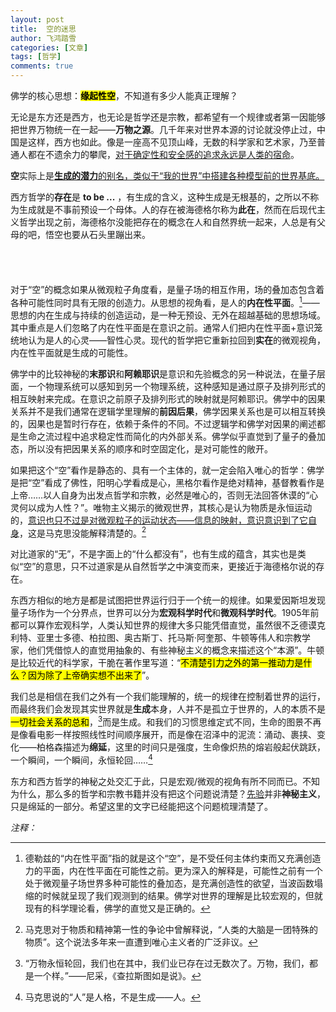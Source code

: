 ```yaml
---
layout: post
title:  空的迷思
author: 飞鸿踏雪
categories: [文章]
tags: [哲学]
comments: true
---
```


佛学的核心思想：<mark><strong>缘起性空</strong></mark>，不知道有多少人能真正理解？

无论是东方还是西方，也无论是哲学还是宗教，都希望有一个规律或者第一因能够把世界万物统一在一起——**万物之源**。几千年来对世界本源的讨论就没停止过，中国是这样，西方也如此。像是一座高不见顶山峰，无数的科学家和艺术家，乃至普通人都在不遗余力的攀爬，<ins>对于确定性和安全感的追求永远是人类的宿命</ins>。

**空**实际上是<ins><strong>生成的潜力</strong>的别名，类似于“我的世界”中搭建各种模型前的世界基底。

西方哲学的**存在**是 **to be ...** ，有生成的含义，这种生成是无根基的，之所以不称为生成就是不事前预设一个母体。人的存在被海德格尔称为**此在**，然而在后现代主义哲学出现之前，海德格尔没能把存在的概念在人和自然界统一起来，人总是有父母的吧，悟空也要从石头里蹦出来。

<p style="
    color:white;
    border-radius: 15px 50px;
    background: var(--oc-orange-5);
    padding: 20px;
    
">
佛学里的“空”的各种描述是很让大多数人费解的概念，首先它不是“空无一物”的“空”，“空”也不能理解为“空间”。唯识宗认为我们所处的世界只存在于我们的心识之中，是我们心识活动的产物，所以是空幻不真的。这种观点强调了心识在形成现象世界中的作用，认为外在世界是由心识所投射的，属于认识论的观点。中观学派认为“空”是指一切法无自性，即没有固定不变的实体，所谓“如露亦如电”，都是因缘合合而成的暂时性的存在即“缘起性空”。包括“我”也是由于种种因缘而暂时聚合的五蕴而有的妄念。</p>

对于“空”的概念如果从微观粒子角度看，是量子场的相互作用，场的叠加态包含着各种可能性同时具有无限的创造力。从思想的视角看，是人的**内在性平面**。[^fn1]——思想的内在生成与持续的创造运动，是一种无预设、无外在超越基础的思想场域。其中重点是人们忽略了内在性平面是在意识之前。通常人们把内在性平面+意识笼统地认为是人的心灵——智性心灵。现代的哲学把它重新拉回到**实在**的微观视角，内在性平面就是生成的可能性。

佛学中的比较神秘的**末那识**和**阿赖耶识**是意识和先验概念的另一种说法，在量子层面，一个物理系统可以感知到另一个物理系统，这种感知是通过原子及排列形式的相互映射来完成。在意识之前原子及排列形式的映射就是阿赖耶识。佛学中的因果关系并不是我们通常在逻辑学里理解的**前因后果**，佛学因果关系也是可以相互转换的，因果也是暂时行存在，依赖于条件的不同。不过逻辑学和佛学对因果的阐述都是生命之流过程中追求稳定性而简化的内外部关系。佛学似乎直觉到了量子的叠加态，所以没有把因果关系的顺序和时空固定化，是对可能性的敞开。

如果把这个“空”看作是静态的、具有一个主体的，就一定会陷入唯心的哲学：佛学是把“空”看成了佛性，阳明心学看成是心，黑格尔看作是绝对精神，基督教看作是上帝……以人自身为出发点哲学和宗教，必然是唯心的，否则无法回答休谟的“心灵何以成为人性？”。唯物主义揭示的微观世界，其核心是认为物质是永恒运动的，<ins>意识也只不过是对微观粒子的运动状态——信息的映射，意识意识到了它自身</ins>，这是马克思没能解释清楚的。[^fn2]

对比道家的“无”，不是字面上的“什么都没有”，也有生成的蕴含，其实也是类似“空”的意思，只不过道家是从自然哲学之中演变而来，更接近于海德格尔说的存在。

东西方相似的地方是都是试图把世界运行归于一个统一的规律。如果爱因斯坦发现量子场作为一个分界点，世界可以分为**宏观科学时代**和**微观科学时代**。1905年前都可以算作宏观科学，人类认知世界的规律大多只能凭借直觉，虽然很不乏德谟克利特、亚里士多德、柏拉图、奥古斯丁、托马斯·阿奎那、牛顿等伟人和宗教学家，他们凭借惊人的直觉用抽象的、有些神秘主义的概念来描述这个“本源”。牛顿是比较近代的科学家，干脆在著作里写道：“<mark>不清楚引力之外的第一推动力是什么？因为除了上帝确实想不出来了</mark>”。

我们总是相信在我们之外有一个我们能理解的，统一的规律在控制着世界的运行，而最终我们会发现其实世界就是**生成**本身，人并不是孤立于世界的，人的本质不是<mark>一切社会关系的总和</mark>，[^fn3]而是生成。和我们的习惯思维定式不同，生命的图景不再是像看电影一样按照线性时间顺序展开，而是像在沼泽中的泥流：涌动、裹挟、变化——柏格森描述为**绵延**，这里的时间只是强度，生命像炽热的熔岩般起伏跳跃，一个瞬间，一个瞬间，永恒轮回……[^fn4]

东方和西方哲学的神秘之处交汇于此，只是宏观/微观的视角有所不同而已。不知为什么，那么多的哲学和宗教书籍并没有把这个问题说清楚？[先验](https://www.cloudhan.me/%E6%96%87%E7%AB%A0/2024/08/06/xmyj.html)并非**神秘主义**，只是绵延的一部分。希望这里的文字已经能把这个问题梳理清楚了。

*注释：* 

[^fn1]: 德勒兹的“内在性平面”指的就是这个“空”，是不受任何主体约束而又充满创造力的平面，内在性平面在可能性之前。更为深入的解释是，可能性之前有一个处于微观量子场世界多种可能性的叠加态，是充满创造性的欲望，当波函数塌缩的时候就呈现了我们观测到的结果。佛学对世界的理解是比较宏观的，但就现有的科学理论看，佛学的直觉又是正确的。
[^fn2]: 马克思对于物质和精神第一性的争论中曾解释说，“人类的大脑是一团特殊的物质”。这个说法多年来一直遭到唯心主义者的广泛非议。
[^fn3]: “万物永恒轮回，我们也在其中，我们业已存在过无数次了。万物，我们，都是一个样。”——尼采，《查拉斯图如是说》。
[^fn4]: 马克思说的“人”是人格，不是生成——人。